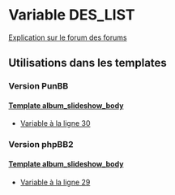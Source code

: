 # Variable DES_LIST
[Explication sur le forum des forums](http://forum.forumactif.com/t294113-listing-des-variables#DES_LIST)
## Utilisations dans les templates
### Version PunBB
#### [Template album_slideshow_body](punbb/album_slideshow_body.md)
* [Variable à la ligne 30](../punbb/album_slideshow_body.tpl#L30)
### Version phpBB2
#### [Template album_slideshow_body](subsilver/album_slideshow_body.md)
* [Variable à la ligne 29](../subsilver/album_slideshow_body.tpl#L29)